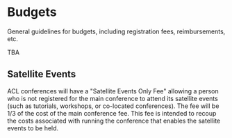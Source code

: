 # Budgets

General guidelines for budgets, including registration fees, reimbursements, etc.

TBA

## Satellite Events

ACL conferences will have a "Satellite Events Only Fee" allowing a person who is not registered for the main conference to attend its satellite events (such as tutorials, workshops, or co-located conferences). The fee will be 1/3 of the cost of the main conference fee. This fee is intended to recoup the costs associated with running the conference that enables the satellite events to be held.

